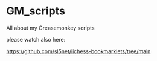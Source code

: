 # GM_scripts
All about my Greasemonkey scripts

please watch also here:

https://github.com/sl5net/lichess-bookmarklets/tree/main
